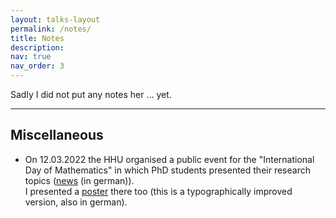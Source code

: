 ```yaml
---
layout: talks-layout
permalink: /notes/
title: Notes
description:
nav: true
nav_order: 3
---
```


Sadly I did not put any notes her ... yet.

***

## Miscellaneous

- On 12.03.2022 the HHU organised a public event for the "International Day of Mathematics" in which PhD students presented their research topics ([news](https://www.hhu.de/news-einzelansicht/so-innovativ-und-spannend-kann-mathematik-sein) (in german)). <br/> I presented a [poster](/assets/pdf/Poster_TagDerMathematik.pdf) there too (this is a typographically improved version, also in german).